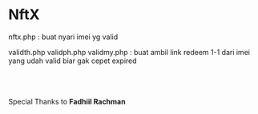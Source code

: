# NftX





nftx.php : buat nyari imei yg valid

validth.php validph.php validmy.php : buat ambil link redeem 1-1 dari imei yang udah valid biar gak cepet expired


<br>
<br>
<br>
Special Thanks to <b>Fadhiil Rachman</b>
